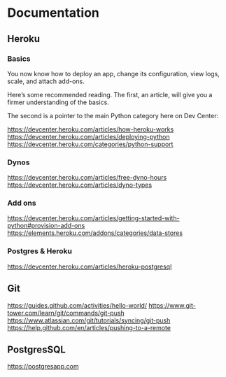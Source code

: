 # Documentation 

## Heroku

### Basics
You now know how to deploy an app, change its configuration, view logs, scale, and attach add-ons.

Here’s some recommended reading.
The first, an article, will give you a firmer understanding of the basics.

The second is a pointer to the main Python category here on Dev Center:

https://devcenter.heroku.com/articles/how-heroku-works
https://devcenter.heroku.com/articles/deploying-python
https://devcenter.heroku.com/categories/python-support

### Dynos
https://devcenter.heroku.com/articles/free-dyno-hours
https://devcenter.heroku.com/articles/dyno-types

### Add ons 
https://devcenter.heroku.com/articles/getting-started-with-python#provision-add-ons
https://elements.heroku.com/addons/categories/data-stores

### Postgres & Heroku
https://devcenter.heroku.com/articles/heroku-postgresql


## Git
https://guides.github.com/activities/hello-world/
https://www.git-tower.com/learn/git/commands/git-push
https://www.atlassian.com/git/tutorials/syncing/git-push
https://help.github.com/en/articles/pushing-to-a-remote


## PostgresSQL
https://postgresapp.com


